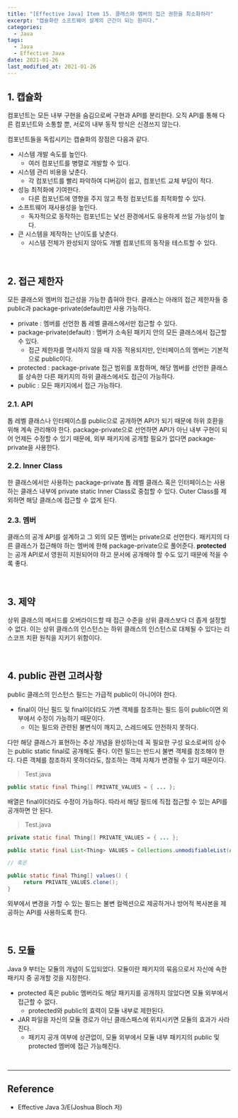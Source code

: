 ```yaml
---
title: "[Effective Java] Item 15. 클래스와 멤버의 접근 권한을 최소화하라"
excerpt: "캡슐화란 소프트웨어 설계의 근간이 되는 원리다."
categories:
  - Java
tags:
  - Java
  - Effective Java
date: 2021-01-26
last_modified_at: 2021-01-26
---
```


## 1. 캡슐화

컴포넌트는 모든 내부 구현을 숨김으로써 구현과 API를 분리한다. 오직 API를 통해 다른 컴포넌트와 소통할 뿐, 서로의 내부 동작 방식은 신경쓰지 않는다.

컴포넌트들을 독립시키는 캡슐화의 장점은 다음과 같다.

* 시스템 개발 속도를 높인다.
  * 여러 컴포넌트를 병렬로 개발할 수 있다.
* 시스템 관리 비용을 낮춘다.
  * 각 컴포넌트를 빨리 파악하여 디버깅이 쉽고, 컴포넌트 교체 부담이 적다.
* 성능 최적화에 기여한다.
  * 다른 컴포넌트에 영향을 주지 않고 특정 컴포넌트를 최적화할 수 있다.
* 소프트웨어 재사용성을 높인다.
  * 독자적으로 동작하는 컴포넌트는 낯선 환경에서도 유용하게 쓰일 가능성이 높다.
* 큰 시스템을 제작하는 난이도를 낮춘다.
  * 시스템 전체가 완성되지 않아도 개별 컴포넌트의 동작을 테스트할 수 있다.

<br>

## 2. 접근 제한자

모든 클래스와 멤버의 접근성을 가능한 좁혀야 한다. 클래스는 아래의 접근 제한자들 중 public과 package-private(default)만 사용 가능하다.

* private : 멤버를 선언한 톱 레벨 클래스에서만 접근할 수 있다.
* package-private(default) : 멤버가 소속된 패키지 안의 모든 클래스에서 접근할 수 있다.
  * 접근 제한자를 명시하지 않을 때 자동 적용되지만, 인터페이스의 멤버는 기본적으로 public이다.
* protected : package-private 접근 범위를 포함하며, 해당 멤버를 선언한 클래스를 상속한 다른 패키지의 하위 클래스에서도 접근이 가능하다.
* public : 모든 패키지에서 접근 가능하다.

### 2.1. API

톱 레벨 클래스나 인터페이스를 public으로 공개하면 API가 되기 때문에 하위 호환을 위해 계속 관리해야 한다. package-private으로 선언하면 API가 아닌 내부 구현이 되어 언제든 수정할 수 있기 때문에, 외부 패키지에 공개할 필요가 없다면 package-private을 사용한다.

### 2.2. Inner Class

한 클래스에서만 사용하는 package-private 톱 레벨 클래스 혹은 인터페이스는 사용하는 클래스 내부에 private static Inner Class로 중첩할 수 있다. Outer Class를 제외하면 해당 클래스에 접근할 수 없게 된다.

### 2.3. 멤버

클래스의 공개 API를 설계하고 그 외의 모든 멤버는 private으로 선언한다. 패키지의 다른 클래스가 접근해야 하는 멤버에 한해 package-private으로 풀어준다. **protected**는 공개 API로서 영원히 지원되어야 하고 문서에 공개해야 할 수도 있기 때문에 적을 수록 좋다.

<br>

## 3. 제약

상위 클래스의 메서드를 오버라이드할 때 접근 수준을 상위 클래스보다 더 좁게 설정할 수 없다. 이는 상위 클래스의 인스턴스는 하위 클래스의 인스턴스로 대체될 수 있다는 리스코프 치환 원칙을 지키기 위함이다.

<br>

## 4. public 관련 고려사항

public 클래스의 인스턴스 필드는 가급적 public이 아니어야 한다.

* final이 아닌 필드 및 final이더라도 가변 객체를 참조하는 필드 등이 public이면 외부에서 수정이 가능하기 때문이다.
  * 이는 필드와 관련된 불변식이 깨지고, 스레드에도 안전하지 못하다.

다만 해당 클래스가 표현하는 추상 개념을 완성하는데 꼭 필요한 구성 요소로써의 상수는 public static final로 공개해도 좋다. 이런 필드는 반드시 불변 객체를 참조해야 한다. 다른 객체를 참조하지 못하더라도, 참조하는 객체 자체가 변경될 수 있기 때문이다.

> Test.java

```java
public static final Thing[] PRIVATE_VALUES = { ... };
```

배열은 final이더라도 수정이 가능하다. 따라서 해당 필드에 직접 접근할 수 있는 API를 공개하면 안 된다.

> Test.java

```java
private static final Thing[] PRIVATE_VALUES = { ... };

public static final List<Thing> VALUES = Collections.unmodifiableList(Arrays.asList(PRIVATE_VALUES));

// 혹은

public static final Thing[] values() {
     return PRIVATE_VALUES.clone();
}
```

외부에서 변경을 가할 수 있는 필드는 불변 컬렉션으로 제공하거나 방어적 복사본을 제공하는 API를 사용하도록 한다.

<br>

## 5. 모듈

Java 9 부터는 모듈의 개념이 도입되었다. 모듈이란 패키지의 묶음으로서 자신에 속한 패키지 중 공개할 것을 지정한다.

* protected 혹은 public 멤버라도 해당 패키지를 공개하지 않았다면 모듈 외부에서 접근할 수 없다.
  * protected와 public의 효력이 모듈 내부로 제한된다.
* JAR 파일을 자신의 모듈 경로가 아닌 클래스패스에 위치시키면 모듈의 효과가 사라진다.
  * 패키지 공개 여부에 상관없이, 모듈 외부에서 모듈 내부 패키지의 public 및 protected 멤버에 접근 가능해진다.

<br>

---

## Reference

* Effective Java 3/E(Joshua Bloch 저)
